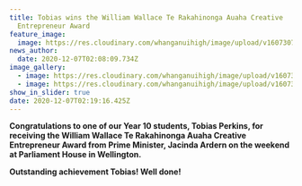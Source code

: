 ```yaml
---
title: Tobias wins the William Wallace Te Rakahinonga Auaha Creative
  Entrepreneur Award
feature_image:
  image: https://res.cloudinary.com/whanganuihigh/image/upload/v1607307115/News/received_121668819641340.jpg
news_author:
  date: 2020-12-07T02:08:09.734Z
image_gallery:
  - image: https://res.cloudinary.com/whanganuihigh/image/upload/v1607307131/News/received_431774127992386.jpg
  - image: https://res.cloudinary.com/whanganuihigh/image/upload/v1607307144/News/received_3308011685992880.jpg
show_in_slider: true
date: 2020-12-07T02:19:16.425Z
---
```

**Congratulations to one of our Year 10 students, Tobias Perkins, for receiving the William Wallace Te Rakahinonga Auaha Creative Entrepreneur Award from Prime Minister, Jacinda Ardern on the weekend at Parliament House in Wellington.**

**Outstanding achievement Tobias!  Well done!**



